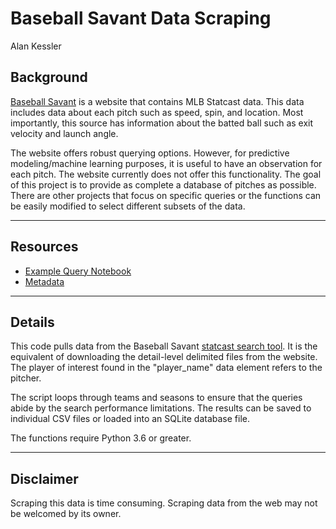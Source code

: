 # Baseball Savant Data Scraping
Alan Kessler

## Background

[Baseball Savant](https://baseballsavant.mlb.com) is a website that contains MLB Statcast data. This data includes data about each pitch such as speed, spin, and location. Most importantly, this source has information about the batted ball such as exit velocity and launch angle.

The website offers robust querying options. However, for predictive modeling/machine learning purposes, it is useful to have an observation for each pitch. The website currently does not offer this functionality. The goal of this project is to provide as complete a database of pitches as possible. There are other projects that focus on specific queries or the functions can be easily modified to select different subsets of the data.

------------------
## Resources
-   [Example Query Notebook](examples.ipynb)
-   [Metadata](https://baseballsavant.mlb.com/csv-docs#sv_id)

------------------
## Details

This code pulls data from the Baseball Savant [statcast search tool](https://baseballsavant.mlb.com/statcast_search). It is the equivalent of downloading the detail-level delimited files from the website. The player of interest found in the "player_name" data element refers to the pitcher.

The script loops through teams and seasons to ensure that the queries abide by the search performance limitations. The results can be saved to individual CSV files or loaded into an SQLite database file.

The functions require Python 3.6 or greater.

------------------
## Disclaimer

Scraping this data is time consuming. Scraping data from the web may not be welcomed by its owner.
